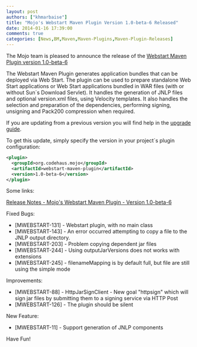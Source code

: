 ```yaml
---
layout: post
authors: ["khmarbaise"]
title: "Mojo's Webstart Maven Plugin Version 1.0-beta-6 Released"
date: 2014-01-16 17:39:00
comments: true
categories: [News,BM,Maven,Maven-Plugins,Maven-Plugin-Releases]
---
```

The Mojo team is pleased to announce the release of the [Webstart
Maven Plugin version 1.0-beta-6](http://mojo.codehaus.org/webstart/webstart-maven-plugin)

The Webstart Maven Plugin generates application bundles that can be
deployed via Web Start. The plugin can be used to prepare standalone
Web Start applications or Web Start applications bundled in WAR files
(with or without Sun´s Download Servlet). It handles the generation of
JNLP files and optional version.xml files, using Velocity templates. It
also handles the selection and preparation of the dependencies,
performing signing, unsigning and Pack200 compression when required.


If you are updating from a previous version you will find help in the 
[upgrade guide](http://mojo.codehaus.org/webstart/webstart-maven-plugin/upgrade.html).

<!-- more -->

To get this update, simply specify the version in your project´s
plugin configuration:


``` xml
<plugin>
  <groupId>org.codehaus.mojo</groupId>
  <artifactId>webstart-maven-plugin</artifactId>
  <version>1.0-beta-6</version>
</plugin>
``` 


Some links:

[Release Notes - Mojo's Webstart Maven Plugin - Version 1.0-beta-6](https://jira.codehaus.org/secure/ReleaseNote.jspa?projectId=11362&version=19872)


Fixed Bugs:

 * [MWEBSTART-131] - Webstart plugin, with no main class
 * [MWEBSTART-143] - An error occurred attempting to copy a file to the JNLP output directory.
 * [MWEBSTART-203] - Problem copying dependent jar files
 * [MWEBSTART-244] - Using outputJarVersions does not works with extensions
 * [MWEBSTART-245] - filenameMapping is by default full, but file are still using the simple mode

Improvements:

 * [MWEBSTART-88] - HttpJarSignClient - New goal "httpsign" which will sign jar files by submitting them to a signing service via HTTP Post
 * [MWEBSTART-126] - The plugin should be silent

New Feature:

 * [MWEBSTART-11] - Support generation of JNLP components


Have Fun!
